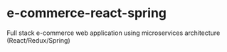 # e-commerce-react-spring

Full stack e-commerce web application using microservices architecture (React/Redux/Spring)
